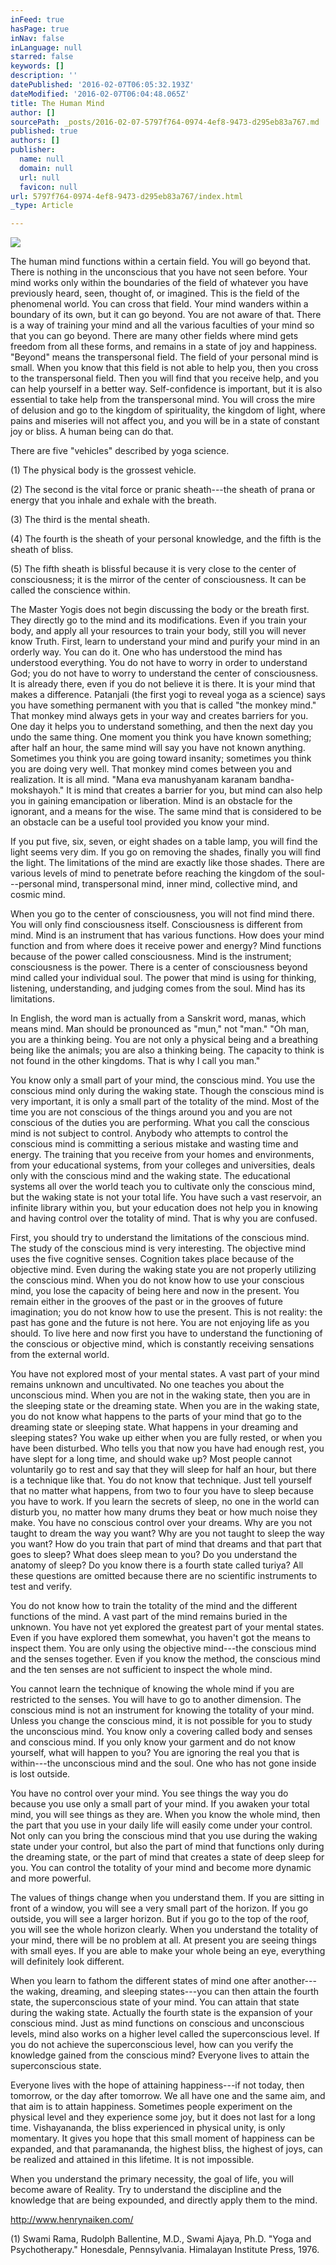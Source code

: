```yaml
---
inFeed: true
hasPage: true
inNav: false
inLanguage: null
starred: false
keywords: []
description: ''
datePublished: '2016-02-07T06:05:32.193Z'
dateModified: '2016-02-07T06:04:48.065Z'
title: The Human Mind
author: []
sourcePath: _posts/2016-02-07-5797f764-0974-4ef8-9473-d295eb83a767.md
published: true
authors: []
publisher:
  name: null
  domain: null
  url: null
  favicon: null
url: 5797f764-0974-4ef8-9473-d295eb83a767/index.html
_type: Article

---
```

![](https://the-grid-user-content.s3-us-west-2.amazonaws.com/3c4f1a53-ebe7-45b4-ae5f-884bcbff0965.jpg)

The human mind functions within a certain field. You will go beyond that. There is nothing in the unconscious that you have not seen before. Your mind works only within the boundaries of the field of whatever you have previously heard, seen, thought of, or imagined. This is the field of the phenomenal world. You can cross that field. Your mind wanders within a boundary of its own, but it can go beyond. You are not aware of that. There is a way of training your mind and all the various faculties of your mind so that you can go beyond. There are many other fields where mind gets freedom from all these forms, and remains in a state of joy and happiness. "Beyond" means the transpersonal field. The field of your personal mind is small. When you know that this field is not able to help you, then you cross to the transpersonal field. Then you will find that you receive help, and you can help yourself in a better way. Self-confidence is important, but it is also essential to take help from the transpersonal mind. You will cross the mire of delusion and go to the kingdom of spirituality, the kingdom of light, where pains and miseries will not affect you, and you will be in a state of constant joy or bliss. A human being can do that.

There are five "vehicles" described by yoga science. 

(1) The physical body is the grossest vehicle. 

(2) The second is the vital force or pranic sheath---the sheath of prana or energy that you inhale and exhale with the breath. 

(3) The third is the mental sheath. 

(4) The fourth is the sheath of your personal knowledge, and the fifth is the sheath of bliss. 

(5) The fifth sheath is blissful because it is very close to the center of consciousness; it is the mirror of the center of consciousness. It can be called the conscience within.

The Master Yogis does not begin discussing the body or the breath first. They directly go to the mind and its modifications. Even if you train your body, and apply all your resources to train your body, still you will never know Truth. First, learn to understand your mind and purify your mind in an orderly way. You can do it. One who has understood the mind has understood everything. You do not have to worry in order to understand God; you do not have to worry to understand the center of consciousness. It is already there, even if you do not believe it is there. It is your mind that makes a difference. Patanjali (the first yogi to reveal yoga as a science) says you have something permanent with you that is called "the monkey mind." That monkey mind always gets in your way and creates barriers for you. One day it helps you to understand something, and then the next day you undo the same thing. One moment you think you have known something; after half an hour, the same mind will say you have not known anything. Sometimes you think you are going toward insanity; sometimes you think you are doing very well. That monkey mind comes between you and realization. It is all mind. "Mana eva manushyanam karanam bandha- mokshayoh." It is mind that creates a barrier for you, but mind can also help you in gaining emancipation or liberation. Mind is an obstacle for the ignorant, and a means for the wise. The same mind that is considered to be an obstacle can be a useful tool provided you know your mind.

If you put five, six, seven, or eight shades on a table lamp, you will find the light seems very dim. If you go on removing the shades, finally you will find the light. The limitations of the mind are exactly like those shades. There are various levels of mind to penetrate before reaching the kingdom of the soul---personal mind, transpersonal mind, inner mind, collective mind, and cosmic mind.

When you go to the center of consciousness, you will not find mind there. You will only find consciousness itself. Consciousness is different from mind. Mind is an instrument that has various functions. How does your mind function and from where does it receive power and energy? Mind functions because of the power called consciousness. Mind is the instrument; consciousness is the power. There is a center of consciousness beyond mind called your individual soul. The power that mind is using for thinking, listening, understanding, and judging comes from the soul. Mind has its limitations.

In English, the word man is actually from a Sanskrit word, manas, which means mind. Man should be pronounced as "mun," not "man." "Oh man, you are a thinking being. You are not only a physical being and a breathing being like the animals; you are also a thinking being. The capacity to think is not found in the other kingdoms. That is why I call you man."

You know only a small part of your mind, the conscious mind. You use the conscious mind only during the waking state. Though the conscious mind is very important, it is only a small part of the totality of the mind. Most of the time you are not conscious of the things around you and you are not conscious of the duties you are performing. What you call the conscious mind is not subject to control. Anybody who attempts to control the conscious mind is committing a serious mistake and wasting time and energy. The training that you receive from your homes and environments, from your educational systems, from your colleges and universities, deals only with the conscious mind and the waking state. The educational systems all over the world teach you to cultivate only the conscious mind, but the waking state is not your total life. You have such a vast reservoir, an infinite library within you, but your education does not help you in knowing and having control over the totality of mind. That is why you are confused.

First, you should try to understand the limitations of the conscious mind. The study of the conscious mind is very interesting. The objective mind uses the five cognitive senses. Cognition takes place because of the objective mind. Even during the waking state you are not properly utilizing the conscious mind. When you do not know how to use your conscious mind, you lose the capacity of being here and now in the present. You remain either in the grooves of the past or in the grooves of future imagination; you do not know how to use the present. This is not reality: the past has gone and the future is not here. You are not enjoying life as you should. To live here and now first you have to understand the functioning of the conscious or objective mind, which is constantly receiving sensations from the external world.

You have not explored most of your mental states. A vast part of your mind remains unknown and uncultivated. No one teaches you about the unconscious mind. When you are not in the waking state, then you are in the sleeping state or the dreaming state. When you are in the waking state, you do not know what happens to the parts of your mind that go to the dreaming state or sleeping state. What happens in your dreaming and sleeping states? You wake up either when you are fully rested, or when you have been disturbed. Who tells you that now you have had enough rest, you have slept for a long time, and should wake up? Most people cannot voluntarily go to rest and say that they will sleep for half an hour, but there is a technique like that. You do not know that technique. Just tell yourself that no matter what happens, from two to four you have to sleep because you have to work. If you learn the secrets of sleep, no one in the world can disturb you, no matter how many drums they beat or how much noise they make. You have no conscious control over your dreams. Why are you not taught to dream the way you want? Why are you not taught to sleep the way you want? How do you train that part of mind that dreams and that part that goes to sleep? What does sleep mean to you? Do you understand the anatomy of sleep? Do you know there is a fourth state called turiya? All these questions are omitted because there are no scientific instruments to test and verify.

You do not know how to train the totality of the mind and the different functions of the mind. A vast part of the mind remains buried in the unknown. You have not yet explored the greatest part of your mental states. Even if you have explored them somewhat, you haven't got the means to inspect them. You are only using the objective mind---the conscious mind and the senses together. Even if you know the method, the conscious mind and the ten senses are not sufficient to inspect the whole mind.

You cannot learn the technique of knowing the whole mind if you are restricted to the senses. You will have to go to another dimension. The conscious mind is not an instrument for knowing the totality of your mind. Unless you change the conscious mind, it is not possible for you to study the unconscious mind. You know only a covering called body and senses and conscious mind. If you only know your garment and do not know yourself, what will happen to you? You are ignoring the real you that is within---the unconscious mind and the soul. One who has not gone inside is lost outside.

You have no control over your mind. You see things the way you do because you use only a small part of your mind. If you awaken your total mind, you will see things as they are. When you know the whole mind, then the part that you use in your daily life will easily come under your control. Not only can you bring the conscious mind that you use during the waking state under your control, but also the part of mind that functions only during the dreaming state, or the part of mind that creates a state of deep sleep for you. You can control the totality of your mind and become more dynamic and more powerful.

The values of things change when you understand them. If you are sitting in front of a window, you will see a very small part of the horizon. If you go outside, you will see a larger horizon. But if you go to the top of the roof, you will see the whole horizon clearly. When you understand the totality of your mind, there will be no problem at all. At present you are seeing things with small eyes. If you are able to make your whole being an eye, everything will definitely look different.

When you learn to fathom the different states of mind one after another---the waking, dreaming, and sleeping states---you can then attain the fourth state, the superconscious state of your mind. You can attain that state during the waking state. Actually the fourth state is the expansion of your conscious mind. Just as mind functions on conscious and unconscious levels, mind also works on a higher level called the superconscious level. If you do not achieve the superconscious level, how can you verify the knowledge gained from the conscious mind? Everyone lives to attain the superconscious state.

Everyone lives with the hope of attaining happiness---if not today, then tomorrow, or the day after tomorrow. We all have one and the same aim, and that aim is to attain happiness. Sometimes people experiment on the physical level and they experience some joy, but it does not last for a long time. Vishayananda, the bliss experienced in physical unity, is only momentary. It gives you hope that this small moment of happiness can be expanded, and that paramananda, the highest bliss, the highest of joys, can be realized and attained in this lifetime. It is not impossible.

When you understand the primary necessity, the goal of life, you will become aware of Reality. Try to understand the discipline and the knowledge that are being expounded, and directly apply them to the mind.

[http://www.henrynaiken.com/ ][0]

(1) Swami Rama, Rudolph Ballentine, M.D., Swami Ajaya, Ph.D. "Yoga and Psychotherapy." Honesdale, Pennsylvania. Himalayan Institute Press, 1976\.

[0]: http://www.henrynaiken.com/